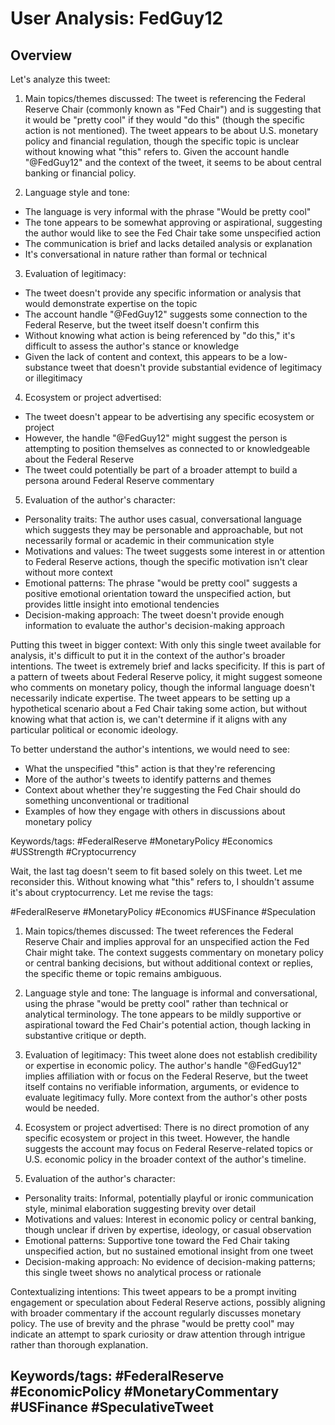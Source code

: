 # User Analysis: FedGuy12

## Overview

<think>
Let's analyze this tweet:

1. Main topics/themes discussed:
The tweet is referencing the Federal Reserve Chair (commonly known as "Fed Chair") and is suggesting that it would be "pretty cool" if they would "do this" (though the specific action is not mentioned). The tweet appears to be about U.S. monetary policy and financial regulation, though the specific topic is unclear without knowing what "this" refers to. Given the account handle "@FedGuy12" and the context of the tweet, it seems to be about central banking or financial policy.

2. Language style and tone:
- The language is very informal with the phrase "Would be pretty cool"
- The tone appears to be somewhat approving or aspirational, suggesting the author would like to see the Fed Chair take some unspecified action
- The communication is brief and lacks detailed analysis or explanation
- It's conversational in nature rather than formal or technical

3. Evaluation of legitimacy:
- The tweet doesn't provide any specific information or analysis that would demonstrate expertise on the topic
- The account handle "@FedGuy12" suggests some connection to the Federal Reserve, but the tweet itself doesn't confirm this
- Without knowing what action is being referenced by "do this," it's difficult to assess the author's stance or knowledge
- Given the lack of content and context, this appears to be a low-substance tweet that doesn't provide substantial evidence of legitimacy or illegitimacy

4. Ecosystem or project advertised:
- The tweet doesn't appear to be advertising any specific ecosystem or project
- However, the handle "@FedGuy12" might suggest the person is attempting to position themselves as connected to or knowledgeable about the Federal Reserve
- The tweet could potentially be part of a broader attempt to build a persona around Federal Reserve commentary

5. Evaluation of the author's character:
- Personality traits: The author uses casual, conversational language which suggests they may be personable and approachable, but not necessarily formal or academic in their communication style
- Motivations and values: The tweet suggests some interest in or attention to Federal Reserve actions, though the specific motivation isn't clear without more context
- Emotional patterns: The phrase "would be pretty cool" suggests a positive emotional orientation toward the unspecified action, but provides little insight into emotional tendencies
- Decision-making approach: The tweet doesn't provide enough information to evaluate the author's decision-making approach

Putting this tweet in bigger context:
With only this single tweet available for analysis, it's difficult to put it in the context of the author's broader intentions. The tweet is extremely brief and lacks specificity. If this is part of a pattern of tweets about Federal Reserve policy, it might suggest someone who comments on monetary policy, though the informal language doesn't necessarily indicate expertise. The tweet appears to be setting up a hypothetical scenario about a Fed Chair taking some action, but without knowing what that action is, we can't determine if it aligns with any particular political or economic ideology.

To better understand the author's intentions, we would need to see:
- What the unspecified "this" action is that they're referencing
- More of the author's tweets to identify patterns and themes
- Context about whether they're suggesting the Fed Chair should do something unconventional or traditional
- Examples of how they engage with others in discussions about monetary policy

Keywords/tags:
#FederalReserve #MonetaryPolicy #Economics #USStrength #Cryptocurrency

Wait, the last tag doesn't seem to fit based solely on this tweet. Let me reconsider this. Without knowing what "this" refers to, I shouldn't assume it's about cryptocurrency. Let me revise the tags:

#FederalReserve #MonetaryPolicy #Economics #USFinance #Speculation
</think>

1. Main topics/themes discussed:
The tweet references the Federal Reserve Chair and implies approval for an unspecified action the Fed Chair might take. The context suggests commentary on monetary policy or central banking decisions, but without additional context or replies, the specific theme or topic remains ambiguous.

2. Language style and tone:
The language is informal and conversational, using the phrase "would be pretty cool" rather than technical or analytical terminology. The tone appears to be mildly supportive or aspirational toward the Fed Chair's potential action, though lacking in substantive critique or depth.

3. Evaluation of legitimacy:
This tweet alone does not establish credibility or expertise in economic policy. The author's handle "@FedGuy12" implies affiliation with or focus on the Federal Reserve, but the tweet itself contains no verifiable information, arguments, or evidence to evaluate legitimacy fully. More context from the author's other posts would be needed.

4. Ecosystem or project advertised:
There is no direct promotion of any specific ecosystem or project in this tweet. However, the handle suggests the account may focus on Federal Reserve-related topics or U.S. economic policy in the broader context of the author's timeline.

5. Evaluation of the author's character:
- Personality traits: Informal, potentially playful or ironic communication style, minimal elaboration suggesting brevity over detail
- Motivations and values: Interest in economic policy or central banking, though unclear if driven by expertise, ideology, or casual observation
- Emotional patterns: Supportive tone toward the Fed Chair taking unspecified action, but no sustained emotional insight from one tweet
- Decision-making approach: No evidence of decision-making patterns; this single tweet shows no analytical process or rationale

Contextualizing intentions:
This tweet appears to be a prompt inviting engagement or speculation about Federal Reserve actions, possibly aligning with broader commentary if the account regularly discusses monetary policy. The use of brevity and the phrase "would be pretty cool" may indicate an attempt to spark curiosity or draw attention through intrigue rather than thorough explanation.

Keywords/tags: #FederalReserve #EconomicPolicy #MonetaryCommentary #USFinance #SpeculativeTweet
---
